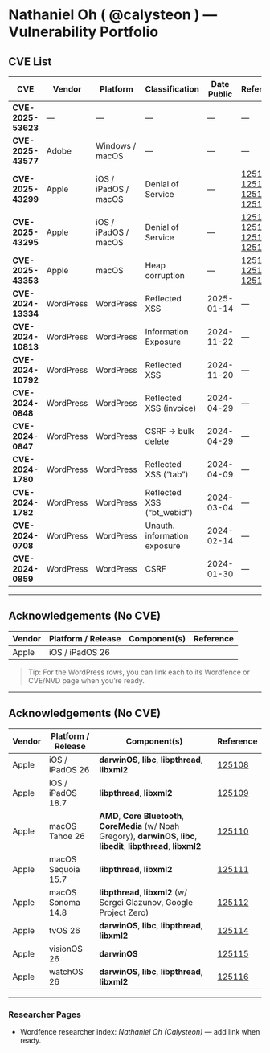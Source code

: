 # Nathaniel Oh ( @calysteon ) — Vulnerability Portfolio

## CVE List

| CVE                             | Vendor | Platform | Classification | Date Public | Reference |
|---|---|---|---|---|---|
| **CVE-2025-53623**             | —      | —        | —              | —          | — |
| **CVE-2025-43577**             | Adobe  | Windows / macOS | —       | —          | — |
| **CVE-2025-43299**             | Apple  | iOS / iPadOS / macOS | Denial of Service | — | [125109](https://support.apple.com/en-us/125109), [125110](https://support.apple.com/en-us/125110), [125111](https://support.apple.com/en-us/125111), [125112](https://support.apple.com/en-us/125112) |
| **CVE-2025-43295**             | Apple  | iOS / iPadOS / macOS | Denial of Service | — | [125109](https://support.apple.com/en-us/125109), [125110](https://support.apple.com/en-us/125110), [125111](https://support.apple.com/en-us/125111), [125112](https://support.apple.com/en-us/125112) |
| **CVE-2025-43353**             | Apple  | macOS    | Heap corruption | —          | [125110](https://support.apple.com/en-us/125110), [125111](https://support.apple.com/en-us/125111), [125112](https://support.apple.com/en-us/125112) |
| **CVE-2024-13334**             | WordPress | WordPress | Reflected XSS | 2025-01-14 | — |
| **CVE-2024-10813**             | WordPress | WordPress | Information Exposure | 2024-11-22 | — |
| **CVE-2024-10792**             | WordPress | WordPress | Reflected XSS | 2024-11-20 | — |
| **CVE-2024-0848**              | WordPress | WordPress | Reflected XSS (invoice) | 2024-04-29 | — |
| **CVE-2024-0847**              | WordPress | WordPress | CSRF → bulk delete | 2024-04-29 | — |
| **CVE-2024-1780**              | WordPress | WordPress | Reflected XSS (“tab”) | 2024-04-09 | — |
| **CVE-2024-1782**              | WordPress | WordPress | Reflected XSS (“bt_webid”) | 2024-03-04 | — |
| **CVE-2024-0708**              | WordPress | WordPress | Unauth. information exposure | 2024-02-14 | — |
| **CVE-2024-0859**              | WordPress | WordPress | CSRF | 2024-01-30 | — |

---

## Acknowledgements (No CVE)

| Vendor | Platform / Release | Component(s) | Reference |
|---|---|---|---|
| Apple | iOS / iPadOS 26


> Tip: For the WordPress rows, you can link each to its Wordfence or CVE/NVD page when you’re ready.

---

## Acknowledgements (No CVE)

| Vendor | Platform / Release | Component(s) | Reference |
|---|---|---|---|
| Apple | iOS / iPadOS 26 | **darwinOS**, **libc**, **libpthread**, **libxml2** | [125108](https://support.apple.com/en-us/125108) |
| Apple | iOS / iPadOS 18.7 | **libpthread**, **libxml2** | [125109](https://support.apple.com/en-us/125109) |
| Apple | macOS Tahoe 26 | **AMD**, **Core Bluetooth**, **CoreMedia** (w/ Noah Gregory), **darwinOS**, **libc**, **libedit**, **libpthread**, **libxml2** | [125110](https://support.apple.com/en-us/125110) |
| Apple | macOS Sequoia 15.7 | **libpthread**, **libxml2** | [125111](https://support.apple.com/en-us/125111) |
| Apple | macOS Sonoma 14.8 | **libpthread**, **libxml2** (w/ Sergei Glazunov, Google Project Zero) | [125112](https://support.apple.com/en-us/125112) |
| Apple | tvOS 26 | **darwinOS**, **libc**, **libpthread**, **libxml2** | [125114](https://support.apple.com/en-us/125114) |
| Apple | visionOS 26 | **darwinOS** | [125115](https://support.apple.com/en-us/125115) |
| Apple | watchOS 26 | **darwinOS**, **libc**, **libpthread**, **libxml2** | [125116](https://support.apple.com/en-us/125116) |

---

### Researcher Pages
- Wordfence researcher index: *Nathaniel Oh (Calysteon)* — add link when ready.
